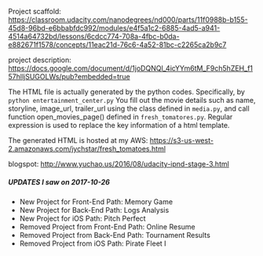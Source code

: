 Project scaffold: https://classroom.udacity.com/nanodegrees/nd000/parts/11f0988b-b155-45d8-96bd-e6bbabfdc992/modules/e4f5a1c2-6885-4ad5-a941-4514a64732bd/lessons/6cdcc774-708a-4fbc-b0da-e882671f1578/concepts/11eac21d-76c6-4a52-81bc-c2265ca2b9c7

project description: https://docs.google.com/document/d/1joDQNQl_4icYYm6tM_F9ch5hZEH_f157hlljSUGOLWs/pub?embedded=true

The HTML file is actually generated by the python codes. Specifically, by `python entertainment_center.py` You fill out the movie details such as name, storyline, image_url, trailer_url using the class defined in `media.py`, and call function open_movies_page() defined in `fresh_tomatores.py`. Regular expression is used to replace the key information of a html template.

The generated HTML is hosted at my AWS: <https://s3-us-west-2.amazonaws.com/jychstar/fresh_tomatoes.html>

blogspot: http://www.yuchao.us/2016/08/udacity-ipnd-stage-3.html

##### UPDATES I saw on 2017-10-26

- New Project for Front-End Path: Memory Game
- New Project for Back-End Path: Logs Analysis
- New Project for iOS Path: Pitch Perfect
- Removed Project from Front-End Path: Online Resume
- Removed Project from Back-End Path: Tournament Results
- Removed Project from iOS Path: Pirate Fleet I